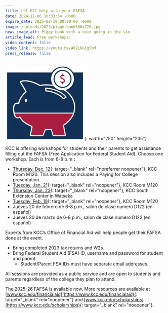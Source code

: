 ```yaml
---
title: Let KCC help with your FAFSA
date: 2024-12-06 10:33:34 -0600
expire_date: 2025-02-19 00:00:00 -0600
image: /uploads/2023/piggy-bank580x720.jpg
news_image_alt: Piggy bank with a coin going in the slo
article_lead: Free workshops!
video_content: false
video_link: https://youtu.be/4d2LkGjg5bM
press_release: false
---
```

![](/uploads/2023/fafsa-financial-piggy-bank250x235.jpg){: width="250" height="235"}

KCC is offering workshops for students and their parents to get assistance filling out the FAFSA (Free Application for Federal Student Aid). Choose one workshop. Each is from 6-8 p.m.**\:**

* [Thursday, Dec. 12](https://tockify.com/kankakeecc/detail/1745/1734048000000 "Dec. 12 event"){: target="_blank" rel="noreferrer noopener"}, KCC Room M120. This session also includes a Paying for College presentation.
* [Tuesday, Jan. 21](https://tockify.com/kankakeecc/detail/1746/1737504000000 "Jan. 21 event"){: target="_blank" rel="noopener"}, KCC Room M120
* [Thursday, Jan. 23](https://tockify.com/kankakeecc/detail/1748/1737676800000 "Jan. 23 event"){: target="_blank" rel="noopener"}, KCC South Extension Center in Watseka
* [Tuesday, Feb. 18](https://tockify.com/kankakeecc/detail/1747/1739923200000 "Feb. 18 event"){: target="_blank" rel="noopener"}, KCC Room M120
* Jueves 20 de febrero de 6-8 p.m., salon de clase numero D122 (en español)
* Jueves 20 de marzo de 6-8 p.m., salon de clase numero D122 (en español)

Experts from KCC’s Office of Financial Aid will help people get their FAFSA done at the event.

* Bring completed 2023 tax returns and W2s.
* Bring Federal Student Aid (FSA) ID, username and password for student and parent.
  * Student/Parent FSA IDs must have separate email addresses.

All sessions are provided as a public service and are open to students and parents regardless of the college they plan to attend.

The 2025-26 FAFSA is available now. More resources are available at [www.kcc.edu/financialaid](https://www.kcc.edu/financialaid){: target="_blank" rel="noopener"} and [www.kcc.edu/scholarships](https://www.kcc.edu/scholarships){: target="_blank" rel="noopener"}.